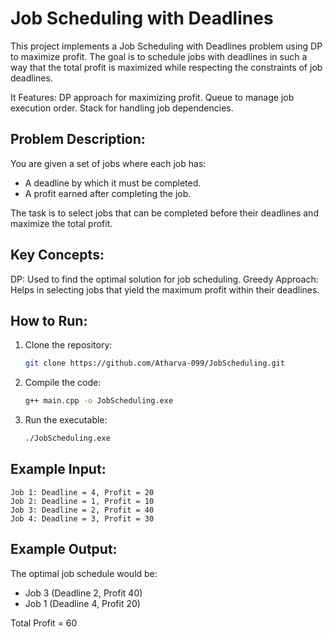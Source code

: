 
# Job Scheduling with Deadlines

This project implements a Job Scheduling with Deadlines problem using DP to maximize profit. The goal is to schedule jobs with deadlines in such a way that the total profit is maximized while respecting the constraints of job deadlines.

It Features: DP approach for maximizing profit.
Queue to manage job execution order.
Stack for handling job dependencies.

## Problem Description:
You are given a set of jobs where each job has:
- A deadline by which it must be completed.
- A profit earned after completing the job.

The task is to select jobs that can be completed before their deadlines and maximize the total profit.

## Key Concepts:
DP: Used to find the optimal solution for job scheduling.
Greedy Approach: Helps in selecting jobs that yield the maximum profit within their deadlines.

## How to Run:
1. Clone the repository:
   ```bash
   git clone https://github.com/Atharva-099/JobScheduling.git
   ```

2. Compile the code:
   ```bash
   g++ main.cpp -o JobScheduling.exe
   ```

3. Run the executable:
   ```bash
   ./JobScheduling.exe
   ```

## Example Input:
```plaintext
Job 1: Deadline = 4, Profit = 20
Job 2: Deadline = 1, Profit = 10
Job 3: Deadline = 2, Profit = 40
Job 4: Deadline = 3, Profit = 30
```

## Example Output:
The optimal job schedule would be:
- Job 3 (Deadline 2, Profit 40)
- Job 1 (Deadline 4, Profit 20)

Total Profit = 60
